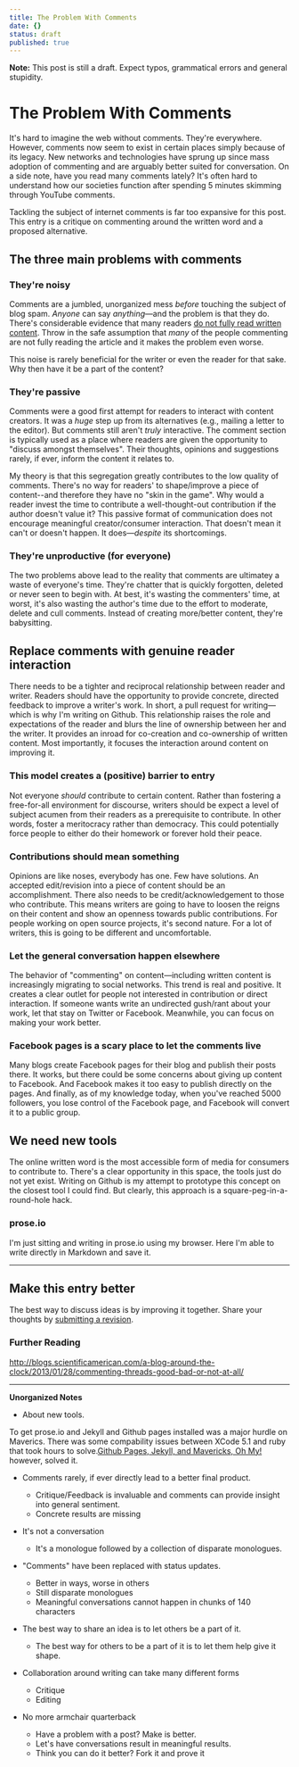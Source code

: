 ```yaml
---
title: The Problem With Comments
date: {}
status: draft
published: true
---
```


**Note:** This post is still a draft. Expect typos, grammatical errors and general stupidity.

# The Problem With Comments

It's hard to imagine the web without comments. They're everywhere. However, comments now seem to exist in certain places simply because of its legacy. New networks and technologies have sprung up since mass adoption of commenting and are arguably better suited for conversation. On a side note, have you read many comments lately? It's often hard to understand how our societies function after spending 5 minutes skimming through YouTube comments.

Tackling the subject of internet comments is far too expansive for this post. This entry is a critique on commenting around the written word and a proposed alternative. 

## The three main problems with comments

### They're noisy

Comments are a jumbled, unorganized mess *before* touching the subject of blog spam. *Anyone* can say *anything*&mdash;and the problem is that they do. There's considerable evidence that many readers [do not fully read written content](http://www.slate.com/articles/technology/technology/2013/06/how_people_read_online_why_you_won_t_finish_this_article.html). Throw in the safe assumption that *many* of the people commenting are not fully reading the article and it makes the problem even worse.

This noise is rarely beneficial for the writer or even the reader for that sake. Why then have it be a part of the content?  

### They're passive
Comments were a good first attempt for readers to interact with content creators. It was a *huge* step up from its alternatives (e.g., mailing a letter to the editor). But comments still aren't *truly* interactive. The comment section is typically used as a place where readers are given the opportunity to "discuss amongst themselves".  Their thoughts, opinions and suggestions rarely, if ever, inform the content it relates to.

My theory is that this segregation greatly contributes to the low quality of comments. There's no way for readers' to shape/improve a piece of content--and therefore they have no "skin in the game". Why would a reader invest the time to contribute a well-thought-out contribution if the author doesn't value it? This passive format of communication does not encourage meaningful creator/consumer interaction. That doesn't mean it can't or doesn't happen. It does&mdash;*despite* its shortcomings.

### They're unproductive (for everyone)
The two problems above lead to the reality that comments are ultimatey a waste of everyone's time. They're chatter that is quickly forgotten, deleted or never seen to begin with. At best, it's wasting the commenters' time, at worst, it's also wasting the author's time due to the effort to moderate, delete and cull comments. Instead of creating more/better content, they're babysitting. 

## Replace comments with genuine reader interaction

There needs to be a tighter and reciprocal relationship between reader and writer. Readers should have the opportunity to provide concrete, directed feedback to improve a writer's work. In short, a pull request for writing&mdash; which is why I'm writing on Github. This relationship raises the role and expectations of the reader and blurs the line of ownership between her and the writer. It provides an inroad for co-creation and co-ownership of written content. Most importantly, it focuses the interaction around content on improving it.  

### This model creates a (positive) barrier to entry 
Not everyone *should* contribute to certain content. Rather than fostering a free-for-all environment for discourse, writers should be expect a level of subject acumen from their readers as a prerequisite to contribute. In other words, foster a meritocracy rather than democracy. This could potentially force people to either do their homework or forever hold their peace.

### Contributions should mean something
Opinions are like noses, everybody has one. Few have solutions. An accepted edit/revision into a piece of content should be an accomplishment. There also needs to be credit/acknowledgement to those who contribute. This means writers are going to have to loosen the reigns on their content and show an openness towards public contributions. For people working on open source projects, it's second nature. For a lot of writers, this is going to be different and uncomfortable.

### Let the general conversation happen elsewhere
The behavior of "commenting" on content&mdash;including written content is increasingly migrating to social networks. This trend is real and positive. It creates a clear outlet for people not interested in contribution or direct interaction. If someone wants write an undirected gush/rant about your work, let that stay on Twitter or Facebook. Meanwhile, you can focus on making your work better.

### Facebook pages is a scary place to let the comments live
Many blogs create Facebook pages for their blog and publish their posts there. It works, but there could be some concerns about giving up content to Facebook. And Facebook makes it too easy to publish directly on the pages. And finally, as of my knowledge today, when you've reached 5000 followers, you lose control of the Facebook page, and Facebook will convert it to a public group. 

## We need new tools

The online written word is the most accessible form of media for consumers to contribute to. There's a clear opportunity in this space, the tools just do not yet exist. Writing on Github is my attempt to prototype this concept on the closest tool I could find. But clearly, this approach is a square-peg-in-a-round-hole hack.

### prose.io

I'm just sitting and writing in prose.io using my browser. Here I'm able to write directly in Markdown and save it. 

---

## Make this entry better
The best way to discuss ideas is by improving it together. Share your thoughts by [submitting a revision](https://github.com/somerandomdude/writing/edit/master/entries/writing/2014-04-07-the-problem-with-comments.md).


### Further Reading

http://blogs.scientificamerican.com/a-blog-around-the-clock/2013/01/28/commenting-threads-good-bad-or-not-at-all/



---

**Unorganized Notes**

* About new tools.

To get prose.io and Jekyll and Github pages installed was a major hurdle on Maverics. There was some compability issues between XCode 5.1 and ruby that took hours to solve.[Github Pages, Jekyll, and Mavericks, Oh My!](http://michaeljdeeb.com/blog/github-pages-jekyll-mavericks/) however, solved it.

* Comments rarely, if ever directly lead to a better final product. 
	* Critique/Feedback is invaluable and comments can provide insight into general sentiment. 
	* Concrete results are missing

* It's not a conversation
	* It's a monologue followed by a collection of disparate monologues. 
	
* "Comments" have been replaced with status updates. 
	* Better in ways, worse in others
	* Still disparate monologues
	* Meaningful conversations cannot happen in chunks of 140 characters
	

* The best way to share an idea is to let others be a part of it.
	* The best way for others to be a part of it is to let them help give it shape.
	
* Collaboration around writing can take many different forms
	* Critique  
	* Editing
	
* No more armchair quarterback
	* Have a problem with a post? Make is better.
	* Let's have conversations result in meaningful results.
	* Think you can do it better? Fork it and prove it